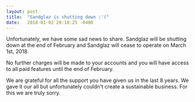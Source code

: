 ```yaml
---
layout: post
title:  "Sandglaz is shutting down :'("
date:   2018-01-02 20:18:25 -0400
---
```


Unfortunately, we have some sad news to share. Sandglaz will be shutting down
at the end of February and Sandglaz will cease to operate on March 1st, 2018.


No further charges will be made to your accounts and you will have access to all
paid features until the end of February.


We are grateful for all the support you have given us in the last 8 years.
We gave it our all but unfortunately couldn't create a sustainable business.
For this we are truly sorry.
